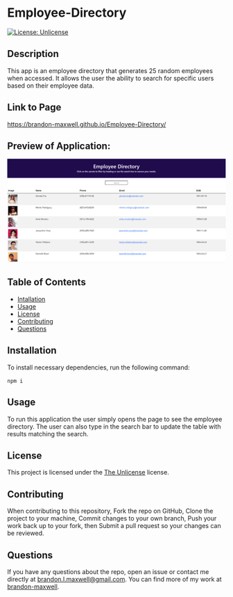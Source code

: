 # Employee-Directory
[![License: Unlicense](https://img.shields.io/badge/license-Unlicense-blue.svg)](http://unlicense.org/)

## Description
This app is an employee directory that generates 25 random employees when accessed. It allows the user the ability to search for specific users based on their employee data. 

## Link to Page
https://brandon-maxwell.github.io/Employee-Directory/

## Preview of Application:
![preview screenshot](public/assets/images/Screenshot.png)

## Table of Contents
* [Intallation](#installation)
* [Usage](#usage)
* [License](#license)
* [Contributing](#contributing)
* [Questions](#questions)

## Installation
To install necessary dependencies, run the following command:
~~~
npm i
~~~

## Usage
To run this application the user simply opens the page to see the employee directory. The user can also type in the search bar to update the table with results matching the search.

## License 
This project is licensed under the [The Unlicense](http://unlicense.org/) license.

## Contributing
When contributing to this repository, Fork the repo on GitHub, Clone the project to your machine, Commit changes to your own branch, Push your work back up to your fork, then Submit a pull request so your changes can be reviewed.

## Questions
If you have any questions about the repo, open an issue or contact me directly at brandon.l.maxwell@gmail.com. You can find more of my work at [brandon-maxwell](https://github.com/brandon-maxwell).